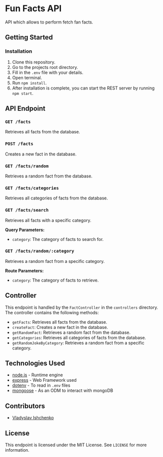 # Fun Facts API

 API which allows to perform fetch fan facts.

## Getting Started

### Installation

1. Clone this repository.
2. Go to the projects root directory.
3. Fill in the `.env` file with your details. 	
4. Open terminal.
5. Run `npm install`.
6. After installation is complete, you can start the REST server by running `npm start`.

## API Endpoint

### `GET /facts`

Retrieves all facts from the database.

### `POST /facts`

Creates a new fact in the database.

### `GET /facts/random`

Retrieves a random fact from the database.

### `GET /facts/categories`

Retrieves all categories of facts from the database.

### `GET /facts/search`

Retrieves all facts with a specific category.

**Query Parameters:**

- `category`: The category of facts to search for.

### `GET /facts/random/:category`

Retrieves a random fact from a specific category.

**Route Parameters:**

- `category`: The category of facts to retrieve.

## Controller

This endpoint is handled by the `FactController` in the `controllers` directory. The controller contains the following methods:

- `getFacts`: Retrieves all facts from the database.
- `createFact`: Creates a new fact in the database.
- `getRandomFact`: Retrieves a random fact from the database.
- `getCategories`: Retrieves all categories of facts from the database.
- `getRandomJokeByCategory`: Retrieves a random fact from a specific category.

## Technologies Used
* [node.js](https://nodejs.org/en) - Runtime engine
* [express](https://expressjs.com/) - Web Framework used
* [dotenv](https://github.com/motdotla/dotenv) - To read in `.env` files
* [mongoose](https://mongoosejs.com/) - As an ODM to interact with mongoDB

## Contributors

- [Vladyslav Ishchenko](<https://www.linkedin.com/in/vladyslav-ishchenko-104760236/>)

## License

This endpoint is licensed under the MIT License. See `LICENSE` for more information.

